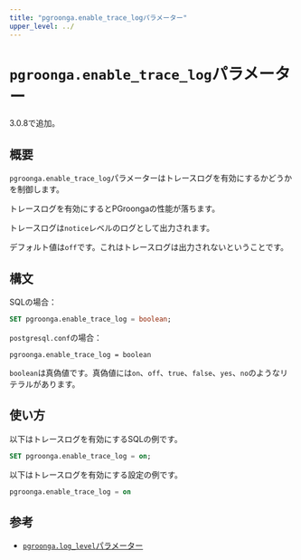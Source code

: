```yaml
---
title: "pgroonga.enable_trace_logパラメーター"
upper_level: ../
---
```


# `pgroonga.enable_trace_log`パラメーター

3.0.8で追加。

## 概要

`pgroonga.enable_trace_log`パラメーターはトレースログを有効にするかどうかを制御します。

トレースログを有効にするとPGroongaの性能が落ちます。

トレースログは`notice`レベルのログとして出力されます。

デフォルト値は`off`です。これはトレースログは出力されないということです。

## 構文

SQLの場合：

```sql
SET pgroonga.enable_trace_log = boolean;
```

`postgresql.conf`の場合：

```text
pgroonga.enable_trace_log = boolean
```

`boolean`は真偽値です。真偽値には`on`、`off`、`true`、`false`、`yes`、`no`のようなリテラルがあります。

## 使い方

以下はトレースログを有効にするSQLの例です。

```sql
SET pgroonga.enable_trace_log = on;
```

以下はトレースログを有効にする設定の例です。

```sql
pgroonga.enable_trace_log = on
```

## 参考

  * [`pgroonga.log_level`パラメーター][log-level]

[log-level]:log-level.html
